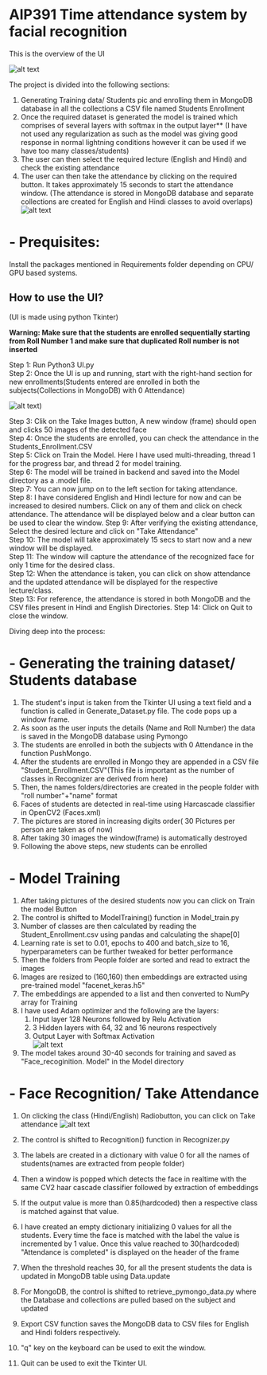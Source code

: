 # AIP391 Time attendance system by facial recognition
This is the overview of the UI


![alt text](FR1.jpg)

The project is divided into the following sections:
1. Generating Training data/ Students pic and enrolling them in MongoDB database in all the collections a CSV file named Students Enrollment
2. Once the required dataset is generated the model is trained which comprises of several layers with softmax in the output layer** (I have not used any regularization as such as the model was giving good response in normal lightning conditions however it can be used if we have too many classes/students)
3. The user can then select the required lecture (English and Hindi) and check the existing attendance 
4. The user can then take the attendance by clicking on the required button. It takes approximately 15 seconds to start the attendance window. (The attendance is stored in MongoDB database and separate collections are created for English and Hindi classes to avoid overlaps)
![alt text](FR2.jpg)


# - **Prequisites:**

Install the packages mentioned in Requirements folder depending on CPU/ GPU based systems.

## **How to use the UI?**
(UI is made using python Tkinter)

**Warning: Make sure that the students are enrolled sequentially starting from Roll Number 1 and make sure that duplicated Roll number is not inserted**

Step 1: Run Python3 UI.py <br/>
Step 2: Once the UI is up and running, start with the right-hand section for new enrollments(Students entered are enrolled in both the subjects(Collections in MongoDB) with 0 Attendance)

![alt text](FR2.jpg))

Step 3: Clik on the Take Images button, A new window (frame) should open and clicks 50 images of the detected face<br/>
Step 4: Once the students are enrolled, you can check the attendance in the Students_Enrollment.CSV<br/>
Step 5: Click on Train the Model. Here I have used multi-threading, thread 1 for the progress bar, and thread 2 for model training. <br/>
Step 6: The model will be trained in backend and saved into the Model directory as a .model file.<br/>
Step 7: You can now jump on to the left section for taking attendance.<br/>
Step 8: I have considered English and Hindi lecture for now and can be increased to desired numbers. Click on any of them and click on check attendance. The attendance will be displayed below and a clear button can be used to clear the window.
Step 9: After verifying the existing attendance, Select the desired lecture and click on "Take Attendance"<br/>
Step 10: The model will take approximately 15 secs to start now and a new window will be displayed.<br/>
Step 11: The window will capture the attendance of the recognized face for only 1 time for the desired class.<br/>
Step 12: When the attendance is taken, you can click on show attendance and the updated attendance will be displayed for the respective lecture/class.<br/>
Step 13: For reference, the attendance is stored in both MongoDB and the CSV files present in Hindi and English Directories.
Step 14: Click on Quit to close the window.



Diving deep into the process: 

# - **Generating the training dataset/ Students database**

1. The student's input is taken from the Tkinter UI using a text field and a function is called in Generate_Dataset.py file. The code pops up a window frame.<br/>
2. As soon as the user inputs the details (Name and Roll Number) the data is saved in the MongoDB database using Pymongo<br/>
3. The students are enrolled in both the subjects with 0 Attendance in the function PushMongo.<br/>
4. After the students are enrolled in Mongo they are appended in a CSV file "Student_Enrollment.CSV"(This file is important as the number of classes in Recognizer are derived from here)<br/>
5. Then, the names folders/directories are created in the people folder with "roll number"+"name" format<br/>
6. Faces of students are detected in real-time using Harcascade classifier in OpenCV2 (Faces.xml)<br/>
7. The pictures are stored in increasing digits order( 30 Pictures per person are taken as of now)<br/>
8. After taking 30 images the window(frame) is automatically destroyed<br/>
9. Following the above steps, new students can be enrolled<br/>



# - **Model Training**

1. After taking pictures of the desired students now you can click on Train the model Button<br/>
2. The control is shifted to ModelTraining() function in Model_train.py<br/>
3. Number of classes are then calculated by reading the Student_Enrollment.csv using pandas and calculating the shape[0]<br/>
4. Learning rate is set to 0.01, epochs to 400 and batch_size to 16, hyperparameters can be further tweaked for better performance<br/>
5. Then the folders from People folder are sorted and read to extract the images<br/>
6. Images are resized to (160,160) then embeddings are extracted using pre-trained model "facenet_keras.h5"<br/>
7. The embeddings are appended to a list and then converted to NumPy array for Training<br/>
8. I have used Adam optimizer and the following are the layers:
	1. Input layer 128 Neurons followed by Relu Activation
	2. 3 Hidden layers with 64, 32 and 16 neurons respectively
	3. Output Layer with Softmax Activation<br/>
![alt text](FR3.jpg)<br/>
9. The model takes around 30-40 seconds for training and saved as "Face_recoginition. Model" in the Model directory<br/>

# - **Face Recognition/ Take Attendance**
1. On clicking the class (Hindi/English) Radiobutton, you can click on Take attendance
![alt text](FR4.jpg)<br/>

2. The control is shifted to Recognition() function in Recognizer.py
3. The labels are created in a dictionary with value 0 for all the names of students(names are extracted from people folder)
4. Then a window is popped which detects the face in realtime with the same CV2 haar cascade classifier followed by extraction of embeddings <br/>
5. If the output value is more than 0.85(hardcoded) then a respective class is matched against that value.<br/>
6. I have created an empty dictionary initializing 0 values for all the students. Every time the face is matched with the label the value is incremented by 1 value. Once this value reached to 30(hardcoded) "Attendance is completed" is displayed on the header of the frame<br/>
7. When the threshold reaches 30, for all the present students the data is updated in MongoDB table using Data.update
8. For MongoDB, the control is shifted to retrieve_pymongo_data.py where the Database and collections are pulled based on the subject and updated
9. Export CSV function saves the MongoDB data to CSV files for English and Hindi folders respectively.<br/>
10. "q" key on the keyboard can be used to exit the window.<br/>
11. Quit can be used to exit the Tkinter UI.<br/>





